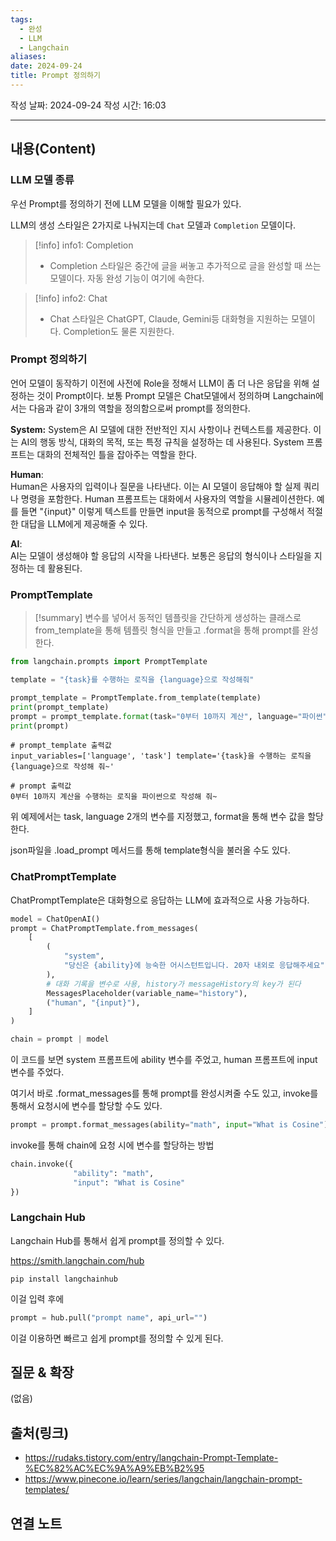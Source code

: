 ```yaml
---
tags:
  - 완성
  - LLM
  - Langchain
aliases: 
date: 2024-09-24
title: Prompt 정의하기
---
```

작성 날짜: 2024-09-24
작성 시간: 16:03


----
## 내용(Content)

### LLM 모델 종류

우선 Prompt를 정의하기 전에 LLM 모델을 이해할 필요가 있다.

LLM의 생성 스타일은 2가지로 나눠지는데 `Chat` 모델과 `Completion` 모델이다.


>[!info] info1: Completion
>- Completion 스타일은 중간에 글을 써놓고 추가적으로 글을 완성할 때 쓰는 모델이다. 자동 완성 기능이 여기에 속한다.
>

>[!info] info2: Chat
>- Chat 스타일은 ChatGPT, Claude, Gemini등 대화형을 지원하는 모델이다. Completion도 물론 지원한다.

### Prompt 정의하기

언어 모델이 동작하기 이전에 사전에 Role을 정해서 LLM이 좀 더 나은 응답을 위해 설정하는 것이 Prompt이다. 보통 Prompt 모델은 Chat모델에서 정의하며 Langchain에서는 다음과 같이 3개의 역할을 정의함으로써 prompt를 정의한다.

**System:**
System은 AI 모델에 대한 전반적인 지시 사항이나 컨텍스트를 제공한다. 이는 AI의 행동 방식, 대화의 목적, 또는 특정 규칙을 설정하는 데 사용된다. System 프롬프트는 대화의 전체적인 틀을 잡아주는 역할을 한다.

**Human**:  
Human은 사용자의 입력이나 질문을 나타낸다. 이는 AI 모델이 응답해야 할 실제 쿼리나 명령을 포함한다. Human 프롬프트는 대화에서 사용자의 역할을 시뮬레이션한다. 예를 들면 "{input}" 이렇게 텍스트를 만들면 input을 동적으로 prompt를 구성해서 적절한 대답을 LLM에게 제공해줄 수 있다.

**AI**:  
AI는 모델이 생성해야 할 응답의 시작을 나타낸다. 보통은 응답의 형식이나 스타일을 지정하는 데 활용된다.

### PromptTemplate

>[!summary]
> 변수를 넣어서 동적인 템플릿을 간단하게 생성하는 클래스로 from_template을 통해 템플릿 형식을 만들고 .format을 통해 prompt를 완성한다.

```python
from langchain.prompts import PromptTemplate

template = "{task}를 수행하는 로직을 {language}으로 작성해줘"

prompt_template = PromptTemplate.from_template(template)
print(prompt_template)
prompt = prompt_template.format(task="0부터 10까지 계산", language="파이썬")
print(prompt)
```


```
# prompt_template 출력값
input_variables=['language', 'task'] template='{task}을 수행하는 로직을 {language}으로 작성해 줘~'

# prompt 출력값
0부터 10까지 계산을 수행하는 로직을 파이썬으로 작성해 줘~
```

위 예제에서는 task, language 2개의 변수를 지정했고, format을 통해 변수 값을 할당한다.

json파일을 .load_prompt 메서드를 통해 template형식을 불러올 수도 있다.


### ChatPromptTemplate

ChatPromptTemplate은 대화형으로 응답하는 LLM에 효과적으로 사용 가능하다.

```python
model = ChatOpenAI()
prompt = ChatPromptTemplate.from_messages(
    [
        (
            "system",
            "당신은 {ability}에 능숙한 어시스턴트입니다. 20자 내외로 응답해주세요"
        ),
        # 대화 기록을 변수로 사용, history가 messageHistory의 key가 된다
        MessagesPlaceholder(variable_name="history"),
        ("human", "{input}"),
    ]
)

chain = prompt | model
```

이 코드를 보면 system 프롬프트에 ability 변수를 주었고, human 프롬프트에 input 변수를 주었다.

여기서 바로 .format_messages를 통해 prompt를 완성시켜줄 수도 있고, invoke를 통해서 요청시에 변수를 할당할 수도 있다.

```python
prompt = prompt.format_messages(ability="math", input="What is Cosine")
```

invoke를 통해 chain에 요청 시에 변수를 할당하는 방법

```python
chain.invoke({
			  "ability": "math",
			  "input": "What is Cosine"
})
```

### Langchain Hub

Langchain Hub를 통해서 쉽게 prompt를 정의할 수 있다.

https://smith.langchain.com/hub

```shell
pip install langchainhub
```

이걸 입력 후에

```python
prompt = hub.pull("prompt name", api_url="")
```

이걸 이용하면 빠르고 쉽게 prompt를 정의할 수 있게 된다.

## 질문 & 확장

(없음)

## 출처(링크)

- https://rudaks.tistory.com/entry/langchain-Prompt-Template-%EC%82%AC%EC%9A%A9%EB%B2%95
- https://www.pinecone.io/learn/series/langchain/langchain-prompt-templates/
## 연결 노트


